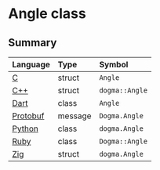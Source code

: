 # Angle class

## Summary

Language        | Type      | Symbol
:---------------| :-------- | :-------------------------------------------------
[C][]           | struct    | `Angle`
[C++][]         | struct    | `dogma::Angle`
[Dart][]        | class     | `Angle`
[Protobuf][]    | message   | `Dogma.Angle`
[Python][]      | class     | `dogma.Angle`
[Ruby][]        | class     | `Dogma::Angle`
[Zig][]         | struct    | `dogma.Angle`

[C]:        https://github.com/dogmatists/dogma.c/blob/master/dogma/angle.h
[C++]:      https://github.com/dogmatists/dogma.cpp/blob/master/dogma/angle.hpp
[Dart]:     https://github.com/dogmatists/dogma.dart/blob/master/lib/src/angle.dart
[Protobuf]: https://github.com/dogmatists/dogma.pb/blob/master/src/angle.proto
[Python]:   https://github.com/dogmatists/dogma.py/blob/master/src/dogma/angle.py
[Ruby]:     https://github.com/dogmatists/dogma.rb/blob/master/lib/dogma/angle.rb
[Zig]:      https://github.com/dogmatists/dogma.zig/blob/master/src/angle.zig
